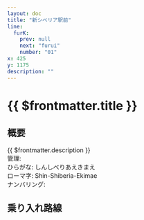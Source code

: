 ```yaml
---
layout: doc
title: "新シベリア駅前"
line:
  furK:
    prev: null
    next: "furui"
    number: "01"
x: 425
y: 1175
description: ""
---
```


# {{ $frontmatter.title }}
<!-- ![駅の写真の説明](駅の写真のURL) -->

## 概要
{{ $frontmatter.description }}  
管理:   
ひらがな: しんしべりあえきまえ  
ローマ字: Shin-Shiberia-Ekimae  
ナンバリング: <Numberling />

## 乗り入れ路線
<LineInfo />